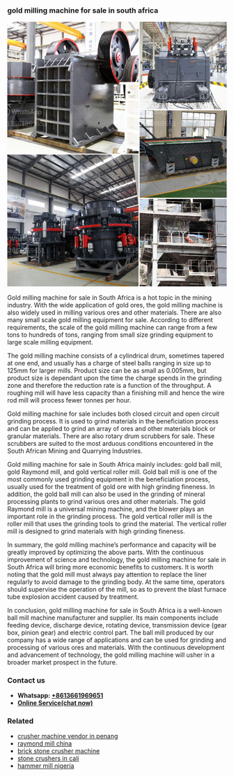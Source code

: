 <h3>gold milling machine for sale in south africa</h3><img src='1706768173.jpg' alt=''><p>Gold milling machine for sale in South Africa is a hot topic in the mining industry. With the wide application of gold ores, the gold milling machine is also widely used in milling various ores and other materials. There are also many small scale gold milling equipment for sale. According to different requirements, the scale of the gold milling machine can range from a few tons to hundreds of tons, ranging from small size grinding equipment to large scale milling equipment.</p><p>The gold milling machine consists of a cylindrical drum, sometimes tapered at one end, and usually has a charge of steel balls ranging in size up to 125mm for larger mills. Product size can be as small as 0.005mm, but product size is dependant upon the time the charge spends in the grinding zone and therefore the reduction rate is a function of the throughput. A roughing mill will have less capacity than a finishing mill and hence the wire rod mill will process fewer tonnes per hour.</p><p>Gold milling machine for sale includes both closed circuit and open circuit grinding process. It is used to grind materials in the beneficiation process and can be applied to grind an array of ores and other materials block or granular materials. There are also rotary drum scrubbers for sale. These scrubbers are suited to the most arduous conditions encountered in the South African Mining and Quarrying Industries.</p><p>Gold milling machine for sale in South Africa mainly includes: gold ball mill, gold Raymond mill, and gold vertical roller mill. Gold ball mill is one of the most commonly used grinding equipment in the beneficiation process, usually used for the treatment of gold ore with high grinding fineness. In addition, the gold ball mill can also be used in the grinding of mineral processing plants to grind various ores and other materials. The gold Raymond mill is a universal mining machine, and the blower plays an important role in the grinding process. The gold vertical roller mill is the roller mill that uses the grinding tools to grind the material. The vertical roller mill is designed to grind materials with high grinding fineness.</p><p>In summary, the gold milling machine’s performance and capacity will be greatly improved by optimizing the above parts. With the continuous improvement of science and technology, the gold milling machine for sale in South Africa will bring more economic benefits to customers. It is worth noting that the gold mill must always pay attention to replace the liner regularly to avoid damage to the grinding body. At the same time, operators should supervise the operation of the mill, so as to prevent the blast furnace tube explosion accident caused by treatment.</p><p>In conclusion, gold milling machine for sale in South Africa is a well-known ball mill machine manufacturer and supplier. Its main components include feeding device, discharge device, rotating device, transmission device (gear box, pinion gear) and electric control part. The ball mill produced by our company has a wide range of applications and can be used for grinding and processing of various ores and materials. With the continuous development and advancement of technology, the gold milling machine will usher in a broader market prospect in the future.</p><h3>Contact us</h3><ul><li><strong>Whatsapp:&nbsp;<a href="https://wa.me/8613661969651">+8613661969651</a></strong></li><li><a href="https://swt.shibang-china.com/?git&amp;zhl&amp;gold milling machine for sale in south africa"><strong>Online Service(chat now)</strong></a></li></ul><h3>Related</h3><ul><li><a href='crusher machine vendor in penang.md'>crusher machine vendor in penang</a></li><li><a href='raymond mill china.md'>raymond mill china</a></li><li><a href='brick stone crusher machine.md'>brick stone crusher machine</a></li><li><a href='stone crushers in cali.md'>stone crushers in cali</a></li><li><a href='hammer mill nigeria.md'>hammer mill nigeria</a></li></ul>